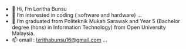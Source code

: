- 👋 Hi, I’m Loritha Bunsu
- 👀 I’m interested in coding ( software and hardware)  ...
- 🌱 I’m graduated from Politeknik Mukah Sarawak and Year 5 (Bachelor degree (hons) in Information Technology) from Open University 
      Malaysia.
- 📫 email : lxrithabunsu16@gmail.com ...
